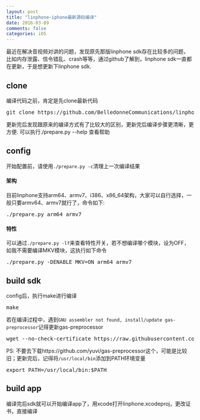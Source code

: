 ```yaml
---
layout: post
title: "linphone-iphone最新源码编译"
date: 2016-03-09
comments: false
categories: iOS
---
```


最近在解决音视频对讲的问题，发现原先那版linphone sdk存在比较多的问题，比如内存泄露、信令错乱、crash等等，通过github了解到，linphone sdk一直都在更新，于是想更新下linphone sdk. 

## clone
编译代码之前，肯定是先clone最新代码
<pre>
git clone https://github.com/BelledonneCommunications/linphone-iphone --recursive
</pre>
更新完后发现跟原来的编译方式有了比较大的区别，更新完后编译步骤更清晰，更方便. 可以执行./prepare.py --help 查看帮助

## config
开始配置前，请使用`./prepare.py -c`清理上一次编译结果

#### 架构

目前linphone支持arm64、armv7、i386、x86_64架构，大家可以自行选择，一般只要armv64、armv7就行了，命令如下:
<pre>
./prepare.py arm64 armv7
</pre>

#### 特性

可以通过`./prepare.py -lf`来查看特性开关，若不想编译哪个模块，设为OFF，如我不需要编译MKV模块，这执行如下命令
<pre>
./prepare.py -DENABLE_MKV=ON arm64 armv7
</pre>

## build sdk
config后，执行make进行编译
<pre>
make
</pre>
若在编译过程中，遇到`GNU assembler not found, install/update gas-preprocessor`记得更新gas-preprocessor
<pre>
wget --no-check-certificate https://raw.githubusercontent.com/FFmpeg/gas-preprocessor/master/gas-preprocessor.pl && \ chmod +x gas-preprocessor.pl && \ sudo mv gas-preprocessor.pl /usr/local/bin
</pre>
PS: 不要去下载https://github.com/yuvi/gas-preprocessor这个，可能是比较旧；更新完后，记得将`/usr/local/bin`添加到PATH环境变量
<pre>
export PATH=/usr/local/bin:$PATH
</pre>

## build app
编译完后sdk就可以开始编译app了，用xcode打开linphone.xcodeproj，更改证书，直接编译



